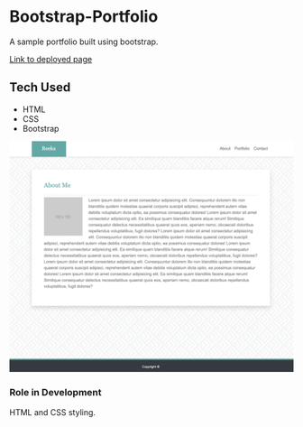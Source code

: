 # Bootstrap-Portfolio

A sample portfolio built using bootstrap.

[Link to deployed page](https://reekamaharaj.github.io/Bootstrap-Portfolio/)

## Tech Used
- HTML
- CSS
- Bootstrap


![](bootstrapport.png)

### Role in Development
HTML and CSS styling.